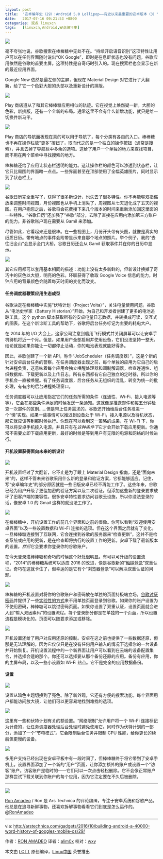 ```yaml
---
layout: post
title:	"安卓编年史（29）：Android 5.0 Lollipop——有史以来最重要的安卓版本（3）"
date:	2017-07-16 09:21:53 +0800 
categories:	观点 linuxcn 
tags:	[linuxcn,Android,安卓编年史]
---
```



![](/Asserts/Images//attachment/album/201707/16/092140t638jkk3edd63jzd.jpg)


毫不夸张地说，谷歌搜索在棒棒糖中无处不在。“持续开启语音识别”这项特性让用户可以在任何界面随时说出“OK Google”，即时是在息屏状态也没有问题。谷歌应用依然是谷歌的首要主屏，这项特性是自奇巧时引入的。现在搜索栏也会显示在新的最近应用界面。


Google Now 依然是最左侧的主屏，但现在 Material Design 对它进行了大翻新，给了它一个色彩大胆的头部以及重新设计的排版。


![](/Asserts/Images//attachment/album/201707/16/092155rwaynvnhzpvg466o.jpg)


Play 商店遵从了和其它棒棒糖应用相似的轨迹。它在视觉上焕然疑一新，大胆的色彩，新排版，还有一个全新的布局。通常这里不会有什么新增功能，就只是给一切换件新马甲。


![](/Asserts/Images//attachment/album/201707/16/092156t4rb4agaf5l1l45z.jpg)


Play 商店的导航面板现在真的可以用于导航了，每个分类有各自的入口。棒棒糖也不再在操作栏放“更多”按钮了，取而代之的是一个独立的操作按钮（通常是搜索），并且去掉了导航栏中多余的选项。这给了用户一个单独的地方来查找项目，而不用在两个菜单中寻找搜索的地方。


棒棒糖还给了应用让状态栏透明的能力。这让操作栏的颜色可以渗透到状态栏，让它只比周围的界面暗一点点。一些界面甚至在顶部使用了全幅英雄图片，同时显示到了状态栏上。


 [![](/Asserts/Images//attachment/album/201707/16/092156blumjp47h2hp9xh9.jpg)](https://cdn.arstechnica.net/wp-content/uploads/2016/10/2-1.jpg) 


谷歌日历完全重写了，获得了很多新设计，也失去了很多特性。你不再能够双指缩放来调整时间视图，月份视图也从手机上消失了，周视图从七天退化成了五天的视图。在用户抱怨之后，谷歌将会花费接下来几个版本的时间来重新添加回这里面的一些特性。“谷歌日历”还加强了“谷歌”部分，去除了直接在应用内添加第三方账户的能力。非谷歌账户现在需要从 Gamil 来添加。


尽管如此，它看起来还是很棒。在一些视图上，月份开头带有头图，就像是真实的纸质日历。带有地点的事件会附带显示来自那个地点的照片。举个例子，我的“去往旧金山”会显示金门大桥。谷歌日历还会从 Gamil 获取事件并在你的日历中显示。


![](/Asserts/Images//attachment/album/201707/16/092157pjr5772j9w9xdy82.jpg)


其它应用都可以套用基本相同的描述：功能上没有太多新鲜的，但新设计换掉了奇巧中的灰色以大胆，明亮的色彩。环聊获得了收取 Google Voice 信息的能力，时钟应用的背景颜色会随着每天时间的变化而改变。


#### 任务调度器鞭策应用生态成型


谷歌决定在棒棒糖中实施“伏特计划（Project Volta）”，关注电量使用问题。谷歌从“电池史学家（Battery Historian）”开始，为自己和开发者创建了更多的电池追踪工具。这个 python 脚本获取所有的安卓电量日志数据，并转换成可读，交互式的图表。在这个新诊断工具的帮助下，谷歌将后台任务标记为主要的耗电大户。


在 2014 年的 I/O 大会上，这家公司注意到启用飞行模式并关闭屏幕可以让安卓手机待机将近一个月。但是，如果用户全部启用并使用设备，它们没法坚持一整天。结论就是如果你能让一切都停止活动，你的电池表现就能好得多。


因此，谷歌创建了一个新 API，称作“JobScheduler（任务调度器）”，这是个新的针对安卓后台任务的警察。在任务调度器出现之前，每个单独的应用为它自己的后台进程负责，这意味着每个应用会独立唤醒处理器和调制解调器，检查连通性、组织数据库、下载更新以及上传日志。所有东西都有它自己独立的定时器，所以你的手机会一直被唤醒。有了任务调度器，后台任务从无组织的混乱，转变为统一的批处理，有有序的后台进程处理窗口。


任务调度器可以让应用指定它们的任务所需的条件（连通性、Wi-Fi、接入电源等等），它会在那些条件满足的时候发送一条通知。这就像是推送邮件和每五分钟检查一次邮件的区别……但是带上任务需求的。谷歌还开始给后台任务推进一个“懒”实现。如果一些事情可以推迟到设备处于 Wi-Fi，接入电源以及待机状态，那它就应该等到那时候执行。你现在可以看到这一策略的成果，在 Wi-Fi 下，你可以将安卓手机接入电源，并且只有在*这种条件下*它才会开始下载应用更新。你通常不需要立即下载应用更新，最好的时候是等到用户有无限的电源和网络的时候进行。


#### 开机设置获得面向未来的新设计


![](/Asserts/Images//attachment/album/201707/16/092157tccls2t32lgw2uot.jpg)


开机设置经过了大翻新，它不止是为了跟上 Material Design 指南，还是“面向未来”的，这样不管未来谷歌采用什么新的登录和验证方案，它都能够适应。记住，写“安卓编年史”的部分原因就是一些旧版安卓已经不再能工作了。这些年来，谷歌已经为用户升级了更佳加密的验证方案以及二次验证，但添加这些新的登录要求破坏了旧客户端的兼容性。很多安卓特性要求访问谷歌云设施，所以你没法登录的话，像安卓 1.0 的 Gmail 这样的就没法工作了。


![](/Asserts/Images//attachment/album/201707/16/092158pfbxzbff5ii5hblz.jpg)


在棒棒糖中，开机设置工作的前几个界面和之前的很像。你可以看到“欢迎使用安卓界面”以及一些设置数据和 Wi-Fi 连接的选项。但在这个界面之后就有了变化。一旦棒棒糖连接到了互联网，它会连接到谷歌的服务器来“检查更新”。这并不是检查系统或应用的更新，是在检查即将执行的设置工作的更新。安卓下载了最新版本的设置，*然后*它会要求你登录你的谷歌账户。


在今天登录进棒棒糖和奇巧的时候这个好处很明显。有可以可升级的设置流程，“2014”的棒棒糖系统可以适应 2016 的改进，像是谷歌新的“[触碰登录](http://arstechnica.com/gadgets/2016/06/googles-new-two-factor-authentication-system-tap-yes-to-log-in/)”双重认证。奇巧在这就卡住了，但幸运的是它有个“浏览器登录”可以解决双重认证的问题。


![](/Asserts/Images//attachment/album/201707/16/092158wfypciyi1ex6i6xg.jpg)


棒棒糖的开机设置对将你的谷歌账户和密码放在单独的页面持极端立场。[谷歌讨厌密码](https://www.theguardian.com/technology/2016/may/24/google-passwords-android)并提供了一些[实验性的方式](https://www.theguardian.com/technology/2016/may/24/google-passwords-android)来不用单独页面登录到谷歌。如果你的账户设置为不使用密码，棒棒糖可以跳过密码页面。如果你设置了双重认证，设置页面就会进入到“输入双因素码”的设置流程。每个登录部分都是在单独的一个页面，所以设置流程是模块化的。页面可以随要求添加或移除。


![](/Asserts/Images//attachment/album/201707/16/092159z4b6d1pddqpdp6l6.jpg)


开机设置还给了用户对应用还原的控制。安卓在这之前也提供了一些数据还原，但那是无法理解的，因为它仅仅只是在没有任何用户输入的情况下选择你的一台设备并开始恢复。开机设置流程中的一个新界面让用户可以看到在云端的设备配置集合，并选择合适的那个。你还可以选择要从那个备份还原的应用。备份有应用，你的主屏布局，以及一些小设置如 Wi-Fi 热点。它不是完全的应用数据备份。


#### 设置


![](/Asserts/Images//attachment/album/201707/16/092200uzrzinhzx1f23bxd.jpg)


设置从暗色主题切换到了亮色。除了新外观，它还有方便的搜索功能。每个界面用户都能访问放大镜，让他们可以更容易地找到难找的选项。


![](/Asserts/Images//attachment/album/201707/16/092201ooqhlwe5ylg3qhwb.png)


这里有一些和伏特计划有关的额设置。“网络限制”允许用户将一个 Wi-Fi 连接标记为计费的，让任务调度器处理后台处理时避免使用它。同时作为伏特计划的一部分，添加了一个“节电模式”。它会限制后台任务并限制 CPU 性能，给你更长的续航但更慢的设备。


![](/Asserts/Images//attachment/album/201707/16/092202k9osjmd9omd5scko.jpg)


多用户支持已经出现在安卓平板中有一段时间了，但棒棒糖终于将它带到了安卓手机上。设置界面添加了一个新的“用户”页面，让你添加额外的账户或设置一个“访客”账户。访客账户是临时的——它们可以一次点击轻松删除。它不会像正常账户那样尝试下载关联到你账户的每个应用，因为它注定要在不久后被删除。




---


![](/Asserts/Images//attachment/album/201706/24/162535j8ke2nu4ccvw44g9.jpg)


[Ron Amadeo](http://arstechnica.com/author/ronamadeo) / Ron 是 Ars Technica 的评论编缉，专注于安卓系统和谷歌产品。他总是在追寻新鲜事物，还喜欢拆解事物看看它们到底是怎么运作的。[@RonAmadeo](https://twitter.com/RonAmadeo)




---


via: <http://arstechnica.com/gadgets/2016/10/building-android-a-40000-word-history-of-googles-mobile-os/29/>


作者：[RON AMADEO](http://arstechnica.com/author/ronamadeo) 译者：[alim0x](https://github.com/alim0x) 校对：[wxy](https://github.com/wxy)


本文由 [LCTT](https://github.com/LCTT/TranslateProject) 原创编译，[Linux中国](https://linux.cn/) 荣誉推出
